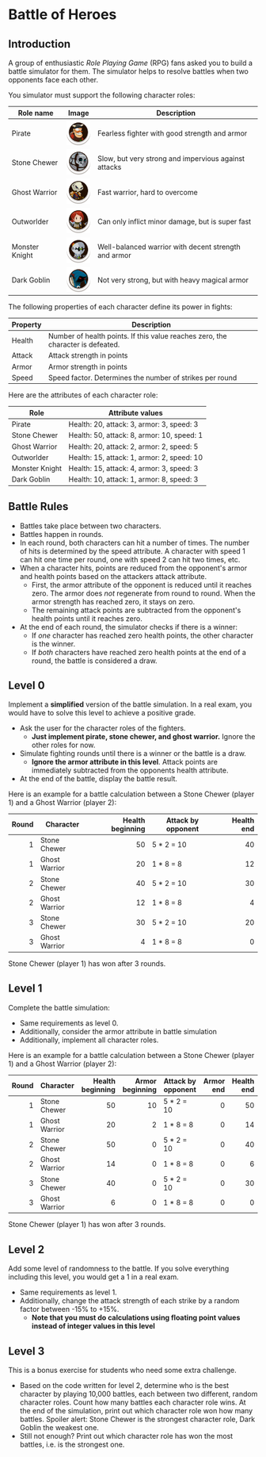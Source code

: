 # Battle of Heroes

## Introduction

A group of enthusiastic *Role Playing Game* (RPG) fans asked you to build a battle simulator for them. The simulator helps to resolve battles when two opponents face each other.

You simulator must support the following character roles:

| Role name      | Image                                         | Description                                          |
| -------------- | --------------------------------------------- | ---------------------------------------------------- |
| Pirate         | <img src="pirate.png" width="50px" />         | Fearless fighter with good strength and armor        |
| Stone Chewer   | <img src="stone-chewer.png" width="50px" />   | Slow, but very strong and impervious against attacks |
| Ghost Warrior  | <img src="ghost-warrior.png" width="50px" />  | Fast warrior, hard to overcome                       |
| Outworlder     | <img src="outworlder.png" width="50px" />     | Can only inflict minor damage, but is super fast     |
| Monster Knight | <img src="monster-knight.png" width="50px" /> | Well-balanced warrior with decent strength and armor |
| Dark Goblin    | <img src="dark-goblin.png" width="50px" />    | Not very strong, but with heavy magical armor        |

The following properties of each character define its power in fights:

| Property | Description                                                                     |
| -------- | ------------------------------------------------------------------------------- |
| Health   | Number of health points. If this value reaches zero, the character is defeated. |
| Attack   | Attack strength in points                                                       |
| Armor    | Armor strength in points                                                        |
| Speed    | Speed factor. Determines the number of strikes per round                        |

Here are the attributes of each character role:

| Role           | Attribute values                           |
| -------------- | ------------------------------------------ |
| Pirate         | Health: 20, attack: 3, armor: 3, speed: 3  |
| Stone Chewer   | Health: 50, attack: 8, armor: 10, speed: 1 |
| Ghost Warrior  | Health: 20, attack: 2, armor: 2, speed: 5  |
| Outworlder     | Health: 15, attack: 1, armor: 2, speed: 10 |
| Monster Knight | Health: 15, attack: 4, armor: 3, speed: 3  |
| Dark Goblin    | Health: 10, attack: 1, armor: 8, speed: 3  |

## Battle Rules

* Battles take place between two characters.
* Battles happen in rounds.
* In each round, both characters can hit a number of times. The number of hits is determined by the speed attribute. A character with speed 1 can hit one time per round, one with speed 2 can hit two times, etc.
* When a character hits, points are reduced from the opponent's armor and health points based on the attackers attack attribute.
  * First, the armor attribute of the opponent is reduced until it reaches zero. The armor does *not* regenerate from round to round. When the armor strength has reached zero, it stays on zero.
  * The remaining attack points are subtracted from the opponent's health points until it reaches zero.
* At the end of each round, the simulator checks if there is a winner:
  * If *one* character has reached zero health points, the other character is the winner.
  * If *both* characters have reached zero health points at the end of a round, the battle is considered a draw.

## Level 0

Implement a **simplified** version of the battle simulation. In a real exam, you would have to solve this level to achieve a positive grade.

* Ask the user for the character roles of the fighters.
  * **Just implement pirate, stone chewer, and ghost warrior.** Ignore the other roles for now.
* Simulate fighting rounds until there is a winner or the battle is a draw.
  * **Ignore the armor attribute in this level**. Attack points are immediately subtracted from the opponents health attribute.
* At the end of the battle, display the battle result.

Here is an example for a battle calculation between a Stone Chewer (player 1) and a Ghost Warrior (player 2):

| Round | Character     | Health beginning | Attack by opponent | Health end |
| ----: | ------------- | ---------------: | ------------------ | ---------: |
|     1 | Stone Chewer  |               50 | 5 * 2 = 10         |         40 |
|     1 | Ghost Warrior |               20 | 1 * 8 = 8          |         12 |
|     2 | Stone Chewer  |               40 | 5 * 2 = 10         |         30 |
|     2 | Ghost Warrior |               12 | 1 * 8 = 8          |          4 |
|     3 | Stone Chewer  |               30 | 5 * 2 = 10         |         20 |
|     3 | Ghost Warrior |                4 | 1 * 8 = 8          |          0 |

Stone Chewer (player 1) has won after 3 rounds.

## Level 1

Complete the battle simulation:

* Same requirements as level 0.
* Additionally, consider the armor attribute in battle simulation
* Additionally, implement all character roles.

Here is an example for a battle calculation between a Stone Chewer (player 1) and a Ghost Warrior (player 2):

| Round | Character     | Health beginning | Armor beginning | Attack by opponent | Armor end | Health end |
| ----: | ------------- | ---------------: | --------------: | ------------------ | --------: | ---------: |
|     1 | Stone Chewer  |               50 |              10 | 5 * 2 = 10         |         0 |         50 |
|     1 | Ghost Warrior |               20 |               2 | 1 * 8 = 8          |         0 |         14 |
|     2 | Stone Chewer  |               50 |               0 | 5 * 2 = 10         |         0 |         40 |
|     2 | Ghost Warrior |               14 |               0 | 1 * 8 = 8          |         0 |          6 |
|     3 | Stone Chewer  |               40 |               0 | 5 * 2 = 10         |         0 |         30 |
|     3 | Ghost Warrior |                6 |               0 | 1 * 8 = 8          |         0 |          0 |

Stone Chewer (player 1) has won after 3 rounds.

## Level 2

Add some level of randomness to the battle. If you solve everything including this level, you would get a 1 in a real exam.

* Same requirements as level 1.
* Additionally, change the attack strength of each strike by a random factor between -15% to +15%.
  * **Note that you must do calculations using floating point values instead of integer values in this level**

## Level 3

This is a bonus exercise for students who need some extra challenge.

* Based on the code written for level 2, determine who is the best character by playing 10,000 battles, each between two different, random character roles. Count how many battles each character role wins. At the end of the simulation, print out which character role won how many battles. Spoiler alert: Stone Chewer is the strongest character role, Dark Goblin the weakest one.
* Still not enough? Print out which character role has won the most battles, i.e. is the strongest one.
